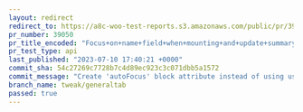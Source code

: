 ```yaml
---
layout: redirect
redirect_to: https://a8c-woo-test-reports.s3.amazonaws.com/public/pr/39050/api/index.html
pr_number: 39050
pr_title_encoded: "Focus+on+name+field+when+mounting+and+update+summary+field+UI"
pr_test_type: api
last_published: "2023-07-10 17:40:21 +0000"
commit_sha: 54c27269c7728b7c4d89ec923c3c071dbb5a1572
commit_message: "Create 'autoFocus' block attribute instead of using useEffect"
branch_name: tweak/generaltab
passed: true
---
```

